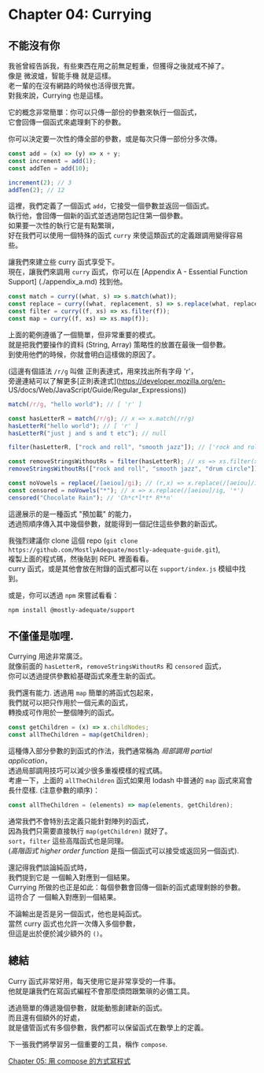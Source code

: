 # Chapter 04: Currying

## 不能沒有你

我爸曾經告訴我，有些東西在用之前無足輕重，但獲得之後就戒不掉了。  
像是 微波爐，智能手機 就是這樣。  
老一輩的在沒有網路的時候也活得很充實。  
對我來說，Currying 也是這樣。  

它的概念非常簡單：你可以只傳一部份的參數來執行一個函式，  
它會回傳一個函式來處理剩下的參數。  

你可以決定要一次性的傳全部的參數，或是每次只傳一部份分多次傳。  

```js
const add = (x) => (y) => x + y;
const increment = add(1);
const addTen = add(10);

increment(2); // 3
addTen(2); // 12
```

這裡，我們定義了一個函式 `add`，它接受一個參數並返回一個函式。  
執行他，會回傳一個新的函式並透過閉包記住第一個參數。  
如果要一次性的執行它是有點繁瑣，  
好在我們可以使用一個特殊的函式 `curry` 來使這類函式的定義跟調用變得容易些。  

讓我們來建立些 curry 函式享受下。  
現在，讓我們來調用 `curry` 函式，你可以在 [Appendix A - Essential Function Support]   (./appendix_a.md) 找到他。  

```js
const match = curry((what, s) => s.match(what));
const replace = curry((what, replacement, s) => s.replace(what, replacement));
const filter = curry((f, xs) => xs.filter(f));
const map = curry((f, xs) => xs.map(f));
```

上面的範例遵循了一個簡單，但非常重要的模式。  
就是把我們要操作的資料 (String, Array) 策略性的放置在最後一個參數。  
到使用他們的時候，你就會明白這樣做的原因了。  

(這邊有個語法 `/r/g` 叫做 正則表達式，用來找出所有字母 'r'，  
旁邊連結可以了解更多[正則表達式](https://developer.mozilla.org/en- US/docs/Web/JavaScript/Guide/Regular_Expressions))

```js
match(/r/g, "hello world"); // [ 'r' ]

const hasLetterR = match(/r/g); // x => x.match(/r/g)
hasLetterR("hello world"); // [ 'r' ]
hasLetterR("just j and s and t etc"); // null

filter(hasLetterR, ["rock and roll", "smooth jazz"]); // ['rock and roll']

const removeStringsWithoutRs = filter(hasLetterR); // xs => xs.filter(x => x.match(/r/g))
removeStringsWithoutRs(["rock and roll", "smooth jazz", "drum circle"]); // ['rock and roll', 'drum circle']

const noVowels = replace(/[aeiou]/gi); // (r,x) => x.replace(/[aeiou]/ig, r)
const censored = noVowels("*"); // x => x.replace(/[aeiou]/ig, '*')
censored("Chocolate Rain"); // 'Ch*c*l*t* R**n'
```

這邊展示的是一種函式 "預加載" 的能力，  
透過照順序傳入其中幾個參數，就能得到一個記住這些參數的新函式。  

我強烈建議你 clone 這個 repo (`git clone https://github.com/MostlyAdequate/mostly-adequate-guide.git`),  
複製上面的程式碼，然後貼到 REPL 裡面看看。  
curry 函式，或是其他會放在附錄的函式都可以在 `support/index.js` 模組中找到。  

或是，你可以透過 `npm` 來嘗試看看：  

```
npm install @mostly-adequate/support
```

## 不僅僅是咖哩. 

Currying 用途非常廣泛。  
就像前面的 `hasLetterR`，`removeStringsWithoutRs` 和 `censored` 函式，  
你可以透過提供參數給基礎函式來產生新的函式。  

我們還有能力. 
透過用 `map` 簡單的將函式包起來，  
我們就可以把只作用於一個元素的函式，  
轉換成可作用於一整個陣列的函式。  

```js
const getChildren = (x) => x.childNodes;
const allTheChildren = map(getChildren);
```

這種傳入部分參數的到函式的作法，我們通常稱為 _局部調用 partial application_，  
透過局部調用技巧可以減少很多重複模樣的程式碼。  
考慮一下，上面的 `allTheChildren` 函式如果用 lodash 中普通的 `map` 函式來寫會長什麼樣. 
(注意參數的順序)：  

```js
const allTheChildren = (elements) => map(elements, getChildren);
```

通常我們不會特別去定義只能針對陣列的函式，  
因為我們只需要直接執行 `map(getChildren)` 就好了。  
`sort`，`filter` 這些高階函式也是同理。  
(_高階函式 higher order function_ 是指一個函式可以接受或返回另一個函式). 

還記得我們談論純函式時，  
我們提到它是 一個輸入對應到一個結果。  
Currying 所做的也正是如此：每個參數會回傳一個新的函式處理剩餘的參數。  
這符合了 一個輸入對應到一個結果。  

不論輸出是否是另一個函式，他也是純函式。  
當然 curry 函式也允許一次傳入多個參數，  
但這是出於便於減少額外的 `()`。  

## 總結

Curry 函式非常好用，每天使用它是非常享受的一件事。  
他就是讓我們在寫函式編程不會那麼煩悶跟繁瑣的必備工具。  

透過簡單的傳遞幾個參數，就能動態創建新的函式。  
而且還有個額外的好處，  
就是儘管函式有多個參數，我們都可以保留函式在數學上的定義。  

下一張我們將學習另一個重要的工具，稱作 `compose`. 

[Chapter 05: 用 compose 的方式寫程式](ch05.md) 

